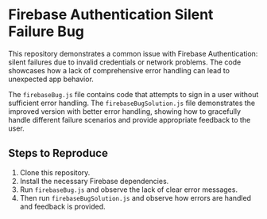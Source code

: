 # Firebase Authentication Silent Failure Bug

This repository demonstrates a common issue with Firebase Authentication: silent failures due to invalid credentials or network problems.  The code showcases how a lack of comprehensive error handling can lead to unexpected app behavior.

The `firebaseBug.js` file contains code that attempts to sign in a user without sufficient error handling. The `firebaseBugSolution.js` file demonstrates the improved version with better error handling, showing how to gracefully handle different failure scenarios and provide appropriate feedback to the user.

## Steps to Reproduce

1. Clone this repository.
2. Install the necessary Firebase dependencies.
3. Run `firebaseBug.js` and observe the lack of clear error messages.
4. Then run `firebaseBugSolution.js` and observe how errors are handled and feedback is provided.